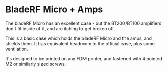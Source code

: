 # BladeRF Micro + Amps

The bladeRF Micro has an excellent case - but the BT200/BT100 amplifiers don't fit inside of it, and are itching to get broken off.

This is a basic case which holds the bladeRF Micro and the amps, and shields them.  It has equivalent headroom to the official case, plus some ventilation.

It's designed to be printed on any FDM printer, and fastened with 4 pointed M2 or similarly sized screws.

